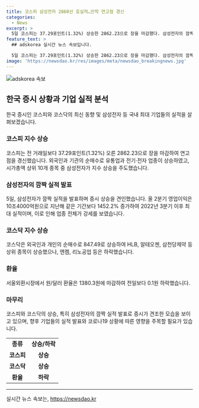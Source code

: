 ```yaml
---
title: 코스피 삼성전자 2860선 호실적…안착 연고점 경신
categories:
  - News
excerpt: >
  5일 코스피는 37.29포인트(1.32%) 상승한 2862.23으로 장을 마감했다. 삼성전자의 깜짝 실적에 힘입어 코스피는 이틀 연속 연고점을 경신했고, 시가총액 상위 10개 종목 중 삼성전자가 상승을 이끌었다. 2분기 영업이익은 지난해 같은 기간보다 1452.2% 증가한 10조4000억원으로 업계 예상치를 크게 상회했다. 코스닥은 6.68포인트(0.79%) 상승한 847.49로 장을 마감했고, 외국인과 개인 투자자가 순매수 했으며, HLB, 알테오젠, 삼천당제약 등이 상승했다.
feature_text: >
  ## adskorea 실시간 뉴스 속보입니다.

  5일 코스피는 37.29포인트(1.32%) 상승한 2862.23으로 장을 마감했다. 삼성전자의 깜짝 실적에 힘입어 코스피는 이틀 연속 연고점을 경신했고, 시가총액 상위 10개 종목 중 삼성전자가 상승을 이끌었다. 2분기 영업이익은 지난해 같은 기간보다 1452.2% 증가한 10조4000억원으로 업계 예상치를 크게 상회했다. 코스닥은 6.68포인트(0.79%) 상승한 847.49로 장을 마감했고, 외국인과 개인 투자자가 순매수 했으며, HLB, 알테오젠, 삼천당제약 등이 상승했다.
image: 'https://newsdao.kr/res/images/meta/newsdao_breakingnews.jpg'
---
```


<p><img src="https://newsdao.kr/res/images/meta/newsdao_breakingnews.jpg" alt="adskorea 속보" /></p>

<h2 data-ke-size="size26">한국 증시 상황과 기업 실적 분석</h2>

<p data-ke-size="size16">한국 증시인 코스피와 코스닥의 최신 동향 및 삼성전자 등 국내 최대 기업들의 실적을 살펴보겠습니다.</p>

<h3>코스피 지수 상승</h3>

<p data-ke-size="size16">코스피는 전 거래일보다 37.29포인트(1.32%) 오른 2862.23으로 장을 마감하여 연고점을 경신했습니다. 외국인과 기관의 순매수로 유통업과 전기·전자 업종이 상승하였고, 시가총액 상위 10개 종목 중 삼성전자가 지수 상승을 주도했습니다.</p>

<h3>삼성전자의 깜짝 실적 발표</h3>

<p data-ke-size="size16">5일, 삼성전자가 깜짝 실적을 발표하며 증시 상승을 견인했습니다. 올 2분기 영업이익은 10조4000억원으로 지난해 같은 기간보다 1452.2% 증가하여 2022년 3분기 이후 최대 실적이며, 이로 인해 업종 전체가 강세를 보였습니다.</p>

<h3>코스닥 지수 상승</h3>

<p data-ke-size="size16">코스닥은 외국인과 개인의 순매수로 847.49로 상승하여 HLB, 알테오젠, 삼천당제약 등 상위 종목이 상승했으나, 엔켐, 리노공업 등은 하락했습니다.</p>

<h3>환율</h3>

<p data-ke-size="size16">서울외환시장에서 원/달러 환율은 1380.3원에 마감하여 전일보다 0.1원 하락했습니다.</p>

<h3>마무리</h3>

<p data-ke-size="size16">코스피와 코스닥의 상승, 특히 삼성전자의 깜짝 실적 발표로 증시가 견조한 모습을 보이고 있으며, 향후 기업들의 실적 발표와 코로나19 상황에 따른 영향을 주목할 필요가 있습니다.</p>

<table>
    <tr>
        <td style="text-align: center; height: 17px;"><b>종류</b></td>
        <td style="text-align: center; height: 17px;"><b>상승/하락</b></td>
    </tr>
    <tr>
        <td style="text-align: center; height: 17px;"><b>코스피</b></td>
        <td style="text-align: center; height: 17px;"><b>상승</b></td>
    </tr>
    <tr>
        <td style="text-align: center; height: 17px;"><b>코스닥</b></td>
        <td style="text-align: center; height: 17px;"><b>상승</b></td>
    </tr>
    <tr>
        <td style="text-align: center; height: 17px;"><b>환율</b></td>
        <td style="text-align: center; height: 17px;"><b>하락</b></td>
    </tr>
</table>

<p><hr></p>
실시간 뉴스 속보는, <a href="https://newsdao.kr" rel="dofollow">https://newsdao.kr</a>


